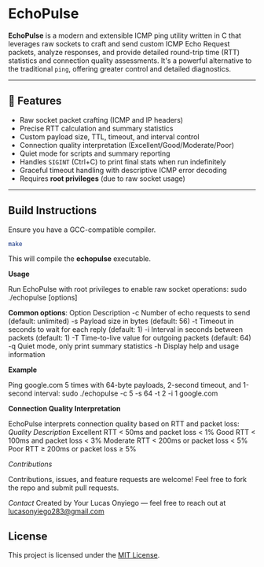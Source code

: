# EchoPulse

**EchoPulse** is a modern and extensible ICMP ping utility written in C that leverages raw sockets to craft and send custom ICMP Echo Request packets, analyze responses, and provide detailed round-trip time (RTT) statistics and connection quality assessments. It's a powerful alternative to the traditional `ping`, offering greater control and detailed diagnostics.

---

## 🚀 Features

- Raw socket packet crafting (ICMP and IP headers)
- Precise RTT calculation and summary statistics
- Custom payload size, TTL, timeout, and interval control
- Connection quality interpretation (Excellent/Good/Moderate/Poor)
- Quiet mode for scripts and summary reporting
- Handles `SIGINT` (Ctrl+C) to print final stats when run indefinitely
- Graceful timeout handling with descriptive ICMP error decoding
- Requires **root privileges** (due to raw socket usage)

---

##  Build Instructions

Ensure you have a GCC-compatible compiler.

```bash
make

```
This will compile the **echopulse** executable.

**Usage**

Run EchoPulse with root privileges to enable raw socket operations:
sudo ./echopulse [options] <destination>


**Common options**:
Option	Description
-c <count>	Number of echo requests to send (default: unlimited)
-s <size>	Payload size in bytes (default: 56)
-t <timeout>	Timeout in seconds to wait for each reply (default: 1)
-i <interval>	Interval in seconds between packets (default: 1)
-T <TTL>	Time-to-live value for outgoing packets (default: 64)
-q	Quiet mode, only print summary statistics
-h	Display help and usage information


**Example**

Ping google.com 5 times with 64-byte payloads, 2-second timeout, and 1-second interval:
sudo ./echopulse -c 5 -s 64 -t 2 -i 1 google.com


**Connection Quality Interpretation**

EchoPulse interprets connection quality based on RTT and packet loss:
*Quality	Description*
Excellent	RTT < 50ms and packet loss < 1%
Good	RTT < 100ms and packet loss < 3%
Moderate	RTT < 200ms or packet loss < 5%
Poor	RTT ≥ 200ms or packet loss ≥ 5%


*Contributions*

Contributions, issues, and feature requests are welcome! Feel free to fork the repo and submit pull requests.

*Contact*
Created by Your Lucas Onyiego — feel free to reach out at lucasonyiego283@gmail.com

## License

This project is licensed under the [MIT License](LICENSE).